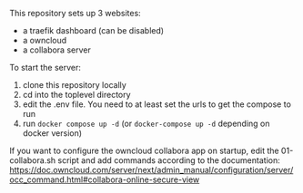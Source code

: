 This repository sets up 3 websites:
   - a traefik dashboard (can be disabled)
   - a owncloud
   - a collabora server

To start the server:
 1. clone this repository locally 
 2. cd into the toplevel directory
 3. edit the .env file. You need to at least set the urls to get the compose to run 
 4. run `docker compose up -d` (or `docker-compose up -d` depending on docker version)


If you want to configure the owncloud collabora app on startup, edit the 01-collabora.sh script and add commands according to the documentation:
https://doc.owncloud.com/server/next/admin_manual/configuration/server/occ_command.html#collabora-online-secure-view
